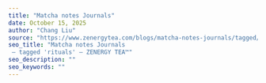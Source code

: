 ```yaml
---
title: "Matcha notes Journals"
date: October 15, 2025
author: "Chang Liu"
source: "https://www.zenergytea.com/blogs/matcha-notes-journals/tagged/rituals"
seo_title: "Matcha notes Journals
 – tagged 'rituals' – ZENERGY TEA™"
seo_description: ""
seo_keywords: ""
---
```


